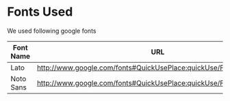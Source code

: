 # Fonts Used
We used following google fonts

| Font Name | URL |
| -- | -- |
| Lato | http://www.google.com/fonts#QuickUsePlace:quickUse/Family:Lato |
| Noto Sans | http://www.google.com/fonts#QuickUsePlace:quickUse/Family:Noto+Sans |
